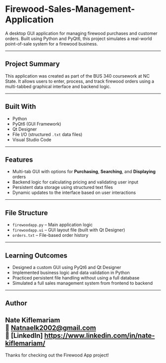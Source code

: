 # Firewood-Sales-Management-Application

A desktop GUI application for managing firewood purchases and customer orders. Built using Python and PyQt6, this project simulates a real-world point-of-sale system for a firewood business.

---

## Project Summary

This application was created as part of the BUS 340 coursework at NC State. It allows users to enter, process, and track firewood orders using a multi-tabbed graphical interface and backend logic.

---

## Built With

- Python  
- PyQt6 (GUI Framework)  
- Qt Designer  
- File I/O (structured `.txt` data files)  
- Visual Studio Code

---

##  Features

- Multi-tab GUI with options for **Purchasing**, **Searching**, and **Displaying** orders  
- Backend logic for calculating pricing and validating user input  
- Persistent data storage using structured text files  
- Dynamic updates to the interface based on user interactions

---

## File Structure

- `firewoodapp.py` – Main application logic  
- `firewoodapp.ui` – GUI layout file (built with Qt Designer)  
- `orders.txt` – File-based order history  

---

##  Learning Outcomes

- Designed a custom GUI using PyQt6 and Qt Designer  
- Implemented business logic and data validation in Python  
- Practiced persistent file handling without using a full database  
- Simulated a full sales management system from frontend to backend

---

## Author

**Nate Kiflemariam**  
📧 Natnaelk2002@gmail.com  
🔗 [LinkedIn] https://www.linkedin.com/in/nate-kiflemariam/ 
---

Thanks for checking out the Firewood App project!
